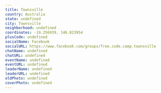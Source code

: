 ```yaml
---
title: Townsville
country: Australia
state: undefined
city: Townsville
neighborhood: undefined
coordinates: -19.256939, 146.823954
plusCode: undefined
socialName: Facebook
socialURL: https://www.facebook.com/groups/free.code.camp.townsville
chatName: undefined
chatURL: undefined
eventName: undefined
eventURL: undefined
leaderName: undefined
leaderURL: undefined
oldPhoto: undefined
coverPhoto: undefined
---
```

